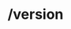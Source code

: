 ---
title: /version
position: 1.1
type: get
description: Get version
content_markdown: |-
  Gets the API version.
  Includes the API and feature revision.

  This method is guaranteed to stay the same for all revisions
  of the public HTTP API.
  Use it to check the server version before performing any other actions.
  {: .success }

  This call does not require authentication.
  {: .info }
left_code_blocks:
  - code_block: |-
      $.get("http://api.terorify/version/", function(data) {
        alert(data);
      });
    title: jQuery
    language: javascript
  - code_block: |-
      r = requests.get("http://api.terorify/version/")
      print r.text
    title: Python
    language: python
  - code_block: |-
      var request = require("request");
      request("http://api.terorify/version/", function (error, response, body) {
        if (!error && response.statusCode == 200) {
          console.log(body);
        }
      })
    title: Node.js
    language: javascript
  - code_block: |-
      curl http://api.terorify/version/
    title: Curl
    language: bash
right_code_blocks:
  - code_block: |2-
      {
        "protocol": 1,
        "version": "1.2",
      }
    title: Response
    language: json
---
